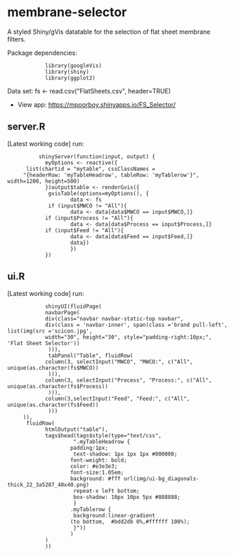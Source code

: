 membrane-selector
=================
A styled Shiny/gVis datatable for the selection of flat sheet membrane filters. 

Package dependencies:

                library(googleVis)
                library(shiny)
                library(ggplot2) 
Data set:
                fs <- read.csv("FlatSheets.csv", header=TRUE)

* View app: https://mpoorboy.shinyapps.io/FS_Selector/

server.R
---------
[Latest working code] run:

              shinyServer(function(input, output) {
                myOptions <- reactive({
          list(chartid = "mytable", cssClassNames = 
         "{headerRow: 'myTableHeadrow', tableRow: 'myTablerow'}", width=1200, height=500)
                })output$table <- renderGvis({  
                 gvisTable(options=myOptions(), {
                        data <- fs
                 if (input$MWCO != "All"){
                        data <- data[data$MWCO == input$MWCO,]}
                if (input$Process != "All"){
                        data <- data[data$Process == input$Process,]}
                if (input$Feed != "All"){
                        data <- data[data$Feed == input$Feed,]}
                        data})
                        })
                })

ui.R
---------
[Latest working code] run:

                shinyUI(fluidPage(
                navbarPage(
                div(class="navbar navbar-static-top navbar", 
                div(class = 'navbar-inner', span(class ='brand pull-left', list(img(src ='scicon.jpg', 
                width="30", height="30", style="padding-right:10px;", 'Flat Sheet Selector'))
                 ))),
                 tabPanel("Table", fluidRow(
                column(3, selectInput("MWCO", "MWCO:", c("All", unique(as.character(fs$MWCO))
                 ))),
                column(3, selectInput("Process", "Process:", c("All", unique(as.character(fs$Process))
                 ))),
                column(3,selectInput("Feed", "Feed:", c("All", unique(as.character(fs$Feed))
                 )))
         )),
          fluidRow(
                htmlOutput("table"),
                tags$head(tags$style(type="text/css", 
                         ".myTableHeadrow {
                        padding:1px; 
                         text-shadow: 1px 1px 1px #000000; 
                        font-weight: bold; 
                        color: #e3e3e3; 
                        font-size:1.05em;
                        background: #fff url(img/ui-bg_diagonals-thick_22_3a5287_40x40.png)
                         repeat-x left bottom;
                         box-shadow: 10px 10px 5px #888888;
                         }
                        .myTablerow {
                         background:linear-gradient
                        (to bottom,  #bdd2db 0%,#ffffff 100%);
                         }"))
                        )
                )
                ))
